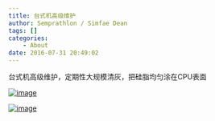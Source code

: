 ```yaml
---
title: 台式机高级维护
author: Semprathlon / Simfae Dean
tags: []
categories:
	- About
date: 2016-07-31 20:49:02
---
```

台式机高级维护，定期性大规模清灰，把硅脂均匀涂在CPU表面


<a href="__ASSETS_HOST_NAME__/2016/07/img_20160731_170145-1.jpg"><img title="IMG_20160731_170145.jpg" class="alignnone size-full"  alt="image" src="__ASSETS_HOST_NAME__/2016/07/img_20160731_170145-1.jpg" /></a>



<a href="__ASSETS_HOST_NAME__/2016/07/img_20160731_172317.jpg"><img title="IMG_20160731_172317.jpg" class="alignnone size-full"  alt="image" src="__ASSETS_HOST_NAME__/2016/07/img_20160731_172317.jpg" /></a>
